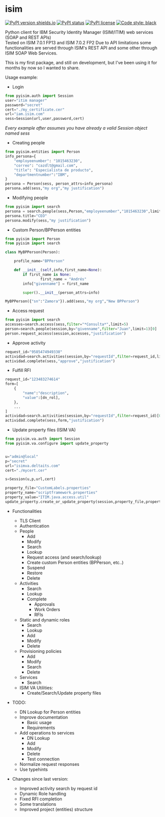 # isim

[![PyPI version shields.io](https://img.shields.io/pypi/v/pyisim)](https://pypi.python.org/pypi/pyisim/)
[![PyPI status](https://img.shields.io/pypi/status/pyisim)](https://pypi.python.org/pypi/pyisim/)
[![PyPI license](https://img.shields.io/pypi/l/pyisim)](https://pypi.python.org/pypi/pyisim/)
[![Code style: black](https://img.shields.io/badge/code%20style-black-000000.svg)](https://github.com/psf/black)

<!-- https://img.shields.io/pypi/l/pyisim -->

Python client for IBM Security Identity Manager (ISIM/ITIM) web services (SOAP and REST APIs) <br>
Tested on ISIM 7.0.1 FP13 and ISIM 7.0.2 FP2
Due to API limitations some functionalities are served through ISIM's REST API and some other through ISIM SOAP Web Services. <br>

This is my first package, and still on development, but I've been using it for months by now so I wanted to share.

Usage example:

-   Login

```py
from pyisim.auth import Session
user="itim manager"
password="secret"
cert="./my_certificate.cer"
url="iam.isim.com"
sess=Session(url,user,password,cert)
```

_Every example after assumes you have already a valid Session object named sess_

-   Creating people

```py
from pyisim.entities import Person
info_persona={
    "employeenumber": "1015463230",
    "correo": "cazdlt@gmail.com",
    "title": "Especialista de producto",
    "departmentnumber":"IBM",
}
persona = Person(sess, person_attrs=info_persona)
persona.add(sess,"my org","my justification")
```

-   Modifying people

```py
from pyisim import search
persona = search.people(sess,Person,"employeenumber","1015463230",limit=1)[0]
persona.title="CEO"
persona.modify(sess,"my justification")
```

-   Custom Person/BPPerson entities

```py
from pyisim import Person
from pyisim import search

class MyBPPerson(Person):

    profile_name="BPPerson"

    def __init__(self,info,first_name=None):
        if first_name is None:
                first_name = "Andrés"
        info["givenname"] = first_name

        super().__init__(person_attrs=info)

MyBPPerson({"sn":"Zamora"}).add(sess,"my org","New BPPerson")
```

-   Access request

```py
from pyisim import search
accesses=search.access(sess,filter="*Consulta*",limit=5)
person=search.people(session,by="givenname",filter="Juan",limit=1)[0]
person.request_access(session,accesses,"justification")
```

-   Approve activity

```py
request_id="9585474949338"
actividad=search.activities(session,by="requestId",filter=request_id,limit=1)[0]
actividad.complete(sess,"approve","justification")
```

-   Fulfill RFI

```py
request_id="123483274614"
form=[
    {
        "name":"description",
        "value":[dn_rol],
    },
    ...
]
actividad=search.activities(session,by="requestId",filter=request_id)[0]
actividad.complete(sess,form,"justification")
```

-   Update property files (ISIM VA)

```py
from pyisim.va.auth import Session
from pyisim.va.configure import update_property


u="admin@local"
p="secret"
url="isimva.deltaits.com"
cert="./mycert.cer"

s=Session(u,p,url,cert)

property_file="CustomLabels.properties"
property_name="scriptframework.properties"
property_value="ITIM.java.access.util"
update_property.create_or_update_property(session,property_file,property_name,property_value)
```

-   Functionalities

    -   TLS Client
    -   Authentication
    -   People
        -   Add
        -   Modify
        -   Search
        -   Lookup
        -   Request access (and search/lookup)
        -   Create custom Person entities (BPPerson, etc..)
        -   Suspend
        -   Restore
        -   Delete
    -   Activities
        -   Search
        -   Lookup
        -   Complete
            -   Approvals
            -   Work Orders
            -   RFIs
    -   Static and dynamic roles
        -   Search
        -   Lookup
        -   Add
        -   Modify
        -   Delete
    -   Provisioning policies
        -   Add
        -   Modify
        -   Search
        -   Delete
    -   Services
        -   Search
    -   ISIM VA Utilities:
        -   Create/Search/Update property files

-   TODO:
    - DN Lookup for Person entities
    -   Improve documentation
        -   Basic usage
        -   Requirements
    -   Add operations to services
        - DN Lookup
        - Add
        - Modify
        - Delete
        - Test connection
    -   Normalize request responses
    -   Use typehints

-   Changes since last version:
    -   Improved activity search by request id
    -   Dynamic Role handling
    -   Fixed RFI completion
    -   Some translations
    -   Improved project (entities) structure
